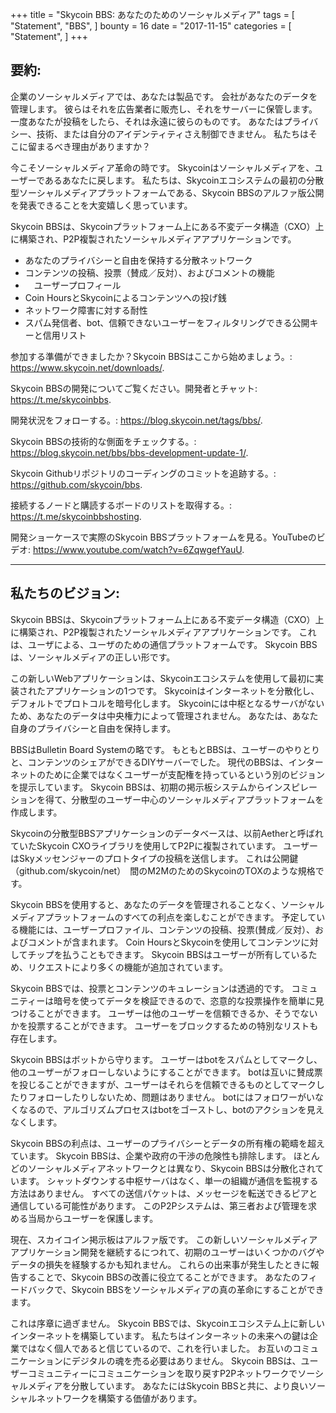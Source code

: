 +++
title = "Skycoin BBS: あなたのためのソーシャルメディア"
tags = [
    "Statement",
    "BBS",
]
bounty = 16
date = "2017-11-15"
categories = [
    "Statement",
]
+++

## 要約:

企業のソーシャルメディアでは、あなたは製品です。
会社があなたのデータを管理します。
彼らはそれを広告業者に販売し、それをサーバーに保管します。
一度あなたが投稿をしたら、それは永遠に彼らのものです。
あなたはプライバシー、技術、または自分のアイデンティティさえ制御できません。
私たちはそこに留まるべき理由がありますか？

今こそソーシャルメディア革命の時です。 
Skycoinはソーシャルメディアを、ユーザーであるあなたに戻します。
私たちは、Skycoinエコシステムの最初の分散型ソーシャルメディアプラットフォームである、Skycoin BBSのアルファ版公開を発表できることを大変嬉しく思っています。

Skycoin BBSは、Skycoinプラットフォーム上にある不変データ構造（CXO）上に構築され、P2P複製されたソーシャルメディアアプリケーションです。

-	あなたのプライバシーと自由を保持する分散ネットワーク
-	コンテンツの投稿、投票（賛成／反対）、およびコメントの機能
- 　ユーザープロフィール	
-	Coin HoursとSkycoinによるコンテンツへの投げ銭
-	ネットワーク障害に対する耐性
-	スパム発信者、bot、信頼できないユーザーをフィルタリングできる公開キーと信用リスト

参加する準備ができましたか？Skycoin BBSはここから始めましょう。: https://www.skycoin.net/downloads/.

Skycoin BBSの開発についてご覧ください。開発者とチャット: https://t.me/skycoinbbs.

開発状況をフォローする。: https://blog.skycoin.net/tags/bbs/.

Skycoin BBSの技術的な側面をチェックする。: https://blog.skycoin.net/bbs/bbs-development-update-1/.

Skycoin Githubリポジトリのコーディングのコミットを追跡する。: https://github.com/skycoin/bbs.

接続するノードと購読するボードのリストを取得する。: https://t.me/skycoinbbshosting.

開発ショーケースで実際のSkycoin BBSプラットフォームを見る。YouTubeのビデオ: https://www.youtube.com/watch?v=6ZqwgefYauU. 

---

## 私たちのビジョン: 

Skycoin BBSは、Skycoinプラットフォーム上にある不変データ構造（CXO）上に構築され、P2P複製されたソーシャルメディアアプリケーションです。
これは、ユーザによる、ユーザのための通信プラットフォームです。 
Skycoin BBSは、ソーシャルメディアの正しい形です。

この新しいWebアプリケーションは、Skycoinエコシステムを使用して最初に実装されたアプリケーションの1つです。 
Skycoinはインターネットを分散化し、デフォルトでプロトコルを暗号化します。 
Skycoinには中枢となるサーバがないため、あなたのデータは中央権力によって管理されません。
あなたは、あなた自身のプライバシーと自由を保持します。

BBSはBulletin Board Systemの略です。 
もともとBBSは、ユーザーのやりとりと、コンテンツのシェアができるDIYサーバーでした。
現代のBBSは、インターネットのために企業ではなくユーザーが支配権を持っているという別のビジョンを提示しています。
Skycoin BBSは、初期の掲示板システムからインスピレーションを得て、分散型のユーザー中心のソーシャルメディアプラットフォームを作成します。

Skycoinの分散型BBSアプリケーションのデータベースは、以前Aetherと呼ばれていたSkycoin CXOライブラリを使用してP2Pに複製されています。 
ユーザーはSkyメッセンジャーのプロトタイプの投稿を送信します。 これは公開鍵（github.com/skycoin/net）　間のM2MのためのSkycoinのTOXのような規格です。

Skycoin BBSを使用すると、あなたのデータを管理されることなく、ソーシャルメディアプラットフォームのすべての利点を楽しむことができます。 
予定している機能には、ユーザープロファイル、コンテンツの投稿、投票(賛成／反対）、およびコメントが含まれます。
Coin HoursとSkycoinを使用してコンテンツに対してチップを払うこともできます。 Skycoin BBSはユーザーが所有しているため、リクエストにより多くの機能が追加されています。

Skycoin BBSでは、投票とコンテンツのキュレーションは透過的です。
コミュニティーは暗号を使ってデータを検証できるので、恣意的な投票操作を簡単に見つけることができます。 
ユーザーは他のユーザーを信頼できるか、そうでないかを投票することができます。 ユーザーをブロックするための特別なリストも存在します。

Skycoin BBSはボットから守ります。 ユーザーはbotをスパムとしてマークし、他のユーザーがフォローしないようにすることができます。
botは互いに賛成票を投じることができますが、ユーザーはそれらを信頼できるものとしてマークしたりフォローしたりしないため、問題はありません。
botにはフォロワーがいなくなるので、アルゴリズムプロセスはbotをゴーストし、botのアクションを見えなくします。

Skycoin BBSの利点は、ユーザーのプライバシーとデータの所有権の範疇を超えています。
Skycoin BBSは、企業や政府の干渉の危険性も排除します。
ほとんどのソーシャルメディアネットワークとは異なり、Skycoin BBSは分散化されています。 
シャットダウンする中枢サーバはなく、単一の組織が通信を監視する方法はありません。
すべての送信パケットは、メッセージを転送できるピアと通信している可能性があります。
このP2Pシステムは、第三者および管理を求める当局からユーザーを保護します。

現在、スカイコイン掲示板はアルファ版です。 
この新しいソーシャルメディアアプリケーション開発を継続するにつれて、初期のユーザーはいくつかのバグやデータの損失を経験するかも知れません。
これらの出来事が発生したときに報告することで、Skycoin BBSの改善に役立てることができます。
あなたのフィードバックで、Skycoin BBSをソーシャルメディアの真の革命にすることができます。

これは序章に過ぎません。
Skycoin BBSでは、Skycoinエコシステム上に新しいインターネットを構築しています。 
私たちはインターネットの未来への鍵は企業ではなく個人であると信じているので、これを行いました。
お互いのコミュニケーションにデジタルの魂を売る必要はありません。 
Skycoin BBSは、ユーザーコミュニティーにコミュニケーションを取り戻すP2Pネットワークでソーシャルメディアを分散しています。 
あなたにはSkycoin BBSと共に、より良いソーシャルネットワークを構築する価値があります。 
